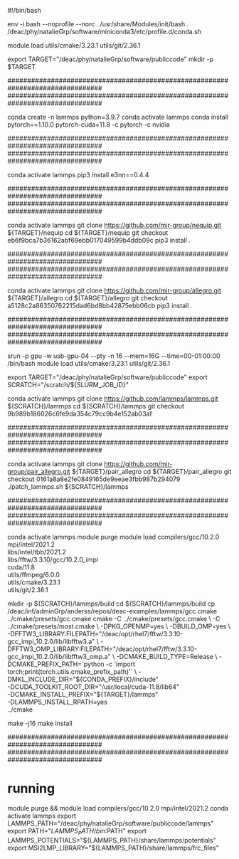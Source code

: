 #!/bin/bash

env -i bash --noprofile --norc
. /usr/share/Modules/init/bash
. /deac/phy/natalieGrp/software/miniconda3/etc/profile.d/conda.sh

module load utils/cmake/3.23.1 utils/git/2.36.1

export TARGET="/deac/phy/natalieGrp/software/publiccode"
mkdir -p $TARGET

################################################################################
################################################################################

conda create -n lammps python=3.9.7
conda activate lammps
conda install pytorch==1.10.0 pytorch-cuda=11.8 -c pytorch -c nvidia

################################################################################
################################################################################

conda activate lammps
pip3 install e3nn==0.4.4

################################################################################
################################################################################

conda activate lammps
git clone https://github.com/mir-group/nequip.git ${TARGET}/nequip
cd ${TARGET}/nequip
git checkout eb6f9bca7b36162abf69ebb017049599b4ddb09c
pip3 install .

################################################################################
################################################################################

conda activate lammps
git clone https://github.com/mir-group/allegro.git ${TARGET}/allegro
cd ${TARGET}/allegro
git checkout a5128c2a86350762215dad6bd8bb42875ebb06cb
pip3 install .

################################################################################
################################################################################

srun -p gpu -w usb-gpu-04 --pty -n 16 --mem=16G --time=00-01:00:00 /bin/bash
module load utils/cmake/3.23.1 utils/git/2.36.1

export TARGET="/deac/phy/natalieGrp/software/publiccode"
export SCRATCH="/scratch/${SLURM_JOB_ID}"

conda activate lammps
git clone https://github.com/lammps/lammps.git ${SCRATCH}/lammps
cd ${SCRATCH}/lammps
git checkout 9b989b186026c6fe9da354c79cc9b4e152ab03af

################################################################################
################################################################################

conda activate lammps
git clone https://github.com/mir-group/pair_allegro.git ${TARGET}/pair_allegro
cd ${TARGET}/pair_allegro
git checkout 0161a8a8e2fe0849165de9eeae3fbb987b294079
./patch_lammps.sh ${SCRATCH}/lammps

################################################################################
################################################################################

conda activate lammps
module purge
module load compilers/gcc/10.2.0 \
            mpi/intel/2021.2 \
            libs/intel/tbb/2021.2 \
            libs/fftw/3.3.10/gcc/10.2.0_impi \
            cuda/11.8 \
            utils/ffmpeg/6.0.0 \
            utils/cmake/3.23.1 \
            utils/git/2.36.1

mkdir -p ${SCRATCH}/lammps/build
cd ${SCRATCH}/lammps/build
cp /deac/inf/adminGrp/anderss/repos/deac-examples/lammps/gcc.cmake ../cmake/presets/gcc.cmake
cmake   -C ../cmake/presets/gcc.cmake \
        -C ../cmake/presets/most.cmake \
        -DPKG_OPENMP=yes \
        -DBUILD_OMP=yes \
        -DFFTW3_LIBRARY:FILEPATH="/deac/opt/rhel7/fftw/3.3.10-gcc_impi_10.2.0/lib/libfftw3.a" \
        -DFFTW3_OMP_LIBRARY:FILEPATH="/deac/opt/rhel7/fftw/3.3.10-gcc_impi_10.2.0/lib/libfftw3_omp.a" \
        -DCMAKE_BUILD_TYPE=Release \
        -DCMAKE_PREFIX_PATH=`python -c 'import torch;print(torch.utils.cmake_prefix_path)'` \
        -DMKL_INCLUDE_DIR="${CONDA_PREFIX}/include" \
        -DCUDA_TOOLKIT_ROOT_DIR="/usr/local/cuda-11.8/lib64" \
        -DCMAKE_INSTALL_PREFIX="${TARGET}/lammps" \
        -DLAMMPS_INSTALL_RPATH=yes \
        ../cmake

make -j16
make install

################################################################################
################################################################################

# running
module purge && module load compilers/gcc/10.2.0 mpi/intel/2021.2
conda activate lammps
export LAMMPS_PATH="/deac/phy/natalieGrp/software/publiccode/lammps"
export PATH="${LAMMPS_PATH}/bin:$PATH"
export LAMMPS_POTENTIALS="${LAMMPS_PATH}/share/lammps/potentials"
export MSI2LMP_LIBRARY="${LAMMPS_PATH}/share/lammps/frc_files"
